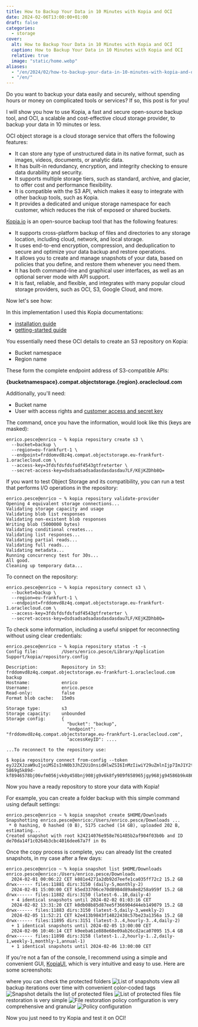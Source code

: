 ```yaml
---
title: How to Backup Your Data in 10 Minutes with Kopia and OCI
date: 2024-02-06T13:00:00+01:00
draft: false
categories:
  - storage
cover:
  alt: How to Backup Your Data in 10 Minutes with Kopia and OCI
  caption: How to Backup Your Data in 10 Minutes with Kopia and OCI
  relative: true
  image: "static/home.webp"
aliases:
  - "/en/2024/02/how-to-backup-your-data-in-10-minutes-with-kopia-and-oci/"
  - "/en/"
---
```


Do you want to backup your data easily and securely, without spending hours or money on complicated tools or services? If so, this post is for you!

I will show you how to use Kopia, a fast and secure open-source backup tool, and OCI, a scalable and cost-effective cloud storage provider, to backup your data in 10 minutes or less.

OCI object storage is a cloud storage service that offers the following features:

- It can store any type of unstructured data in its native format, such as images, videos, documents, or analytic data.
- It has built-in redundancy, encryption, and integrity checking to ensure data durability and security.
- It supports multiple storage tiers, such as standard, archive, and glacier, to offer cost and performance flexibility.
- It is compatible with the S3 API, which makes it easy to integrate with other backup tools, such as Kopia.
- It provides a dedicated and unique storage namespace for each customer, which reduces the risk of exposed or shared buckets.

[Kopia.io](https://kopia.io/) is an open-source backup tool that has the following features:

- It supports cross-platform backup of files and directories to any storage location, including cloud, network, and local storage.
- It uses end-to-end encryption, compression, and deduplication to secure and optimize your data backup and restore operations.
- It allows you to create and manage snapshots of your data, based on policies that you define, and restore them whenever you need them.
- It has both command-line and graphical user interfaces, as well as an optional server mode with API support.
- It is fast, reliable, and flexible, and integrates with many popular cloud storage providers, such as OCI, S3, Google Cloud, and more.

Now let's see how:

In this implementation I used this Kopia documentations:
- [installation guide](https://kopia.io/docs/installation/) 
- [getting-started guide](https://kopia.io/docs/getting-started/)

You essentially need these OCI details to create an S3 repository on Kopia:

- Bucket namespace
- Region name

These form the complete endpoint address of S3-compatible APIs:

**{bucketnamespace}.compat.objectstorage.{region}.oraclecloud.com**

Additionally, you'll need:

- Bucket name
- User with access rights and [customer access and secret key](https://docs.oracle.com/en-us/iaas/Content/Identity/Tasks/managingcredentials.htm#Working2)

The command, once you have the information, would look like this (keys are masked):

```console
enrico.pesce@enrico ~ % kopia repository create s3 \
  --bucket=backup \
  --region=eu-frankfurt-1 \
  --endpoint=frddomvd8z4q.compat.objectstorage.eu-frankfurt-1.oraclecloud.com \
  --access-key=3fdsfdsfdsfsdf4543gtfreterter \
  --secret-access-key=dsdsadsadsadasdasdasdau7LF/KEjKZDhb8Q=
```

If you want to test Object Storage and its compatibility, you can run a test that performs I/O operations in the repository:

```console
enrico.pesce@enrico ~ % kopia repository validate-provider
Opening 4 equivalent storage connections...
Validating storage capacity and usage
Validating blob list responses
Validating non-existent blob responses
Writing blob (5000000 bytes)
Validating conditional creates...
Validating list responses...
Validating partial reads...
Validating full reads...
Validating metadata...
Running concurrency test for 30s...
All good.
Cleaning up temporary data...
```
To connect on the repository:

```console
enrico.pesce@enrico ~ % kopia repository connect s3 \
  --bucket=backup \
  --region=eu-frankfurt-1 \
  --endpoint=frddomvd8z4q.compat.objectstorage.eu-frankfurt-1.oraclecloud.com \
  --access-key=3fdsfdsfdsfsdf4543gtfreterter \
  --secret-access-key=dsdsadsadsadasdasdasdau7LF/KEjKZDhb8Q=
```

To check some information, including a useful snippet for reconnecting without using clear credentials:

```console
enrico.pesce@enrico ~ % kopia repository status -t -s
Config file:         /Users/enrico.pesce/Library/Application Support/kopia/repository.config

Description:         Repository in S3: frddomvd8z4q.compat.objectstorage.eu-frankfurt-1.oraclecloud.com backup
Hostname:            enrico
Username:            enrico.pesce
Read-only:           false
Format blob cache:   15m0s

Storage type:        s3
Storage capacity:    unbounded
Storage config:      {
                       "bucket": "backup",
                       "endpoint": "frddomvd8z4q.compat.objectstorage.eu-frankfurt-1.oraclecloud.com",
                       "accessKeyID": ....

...To reconnect to the repository use:

$ kopia repository connect from-config --token eyJ2ZXJzaW9uIjoiMSIsInN0b3JhZ2UiOnsidHlwZSI6InMzIiwiY29uZmlnIjp7ImJ1Y2tldCI6ImJhY2t1cCIsImVuZHBvaW50IjoiZnJkZG9tdmQ4ejRxLmNvbXBhdC5vYmplY3RzdG9yYWdlLmVdsgfdsgdfsgfdsgo537hn9058jg9v-5869g5k89d-kf8946578bj06vfm056jvk0y458bnj908jg9v6k8fy989f658965jgy968jg94586b9k4869g84y6hgb8j69b8hj69hk8g95687h969bmtiomgufiunfbter
```

Now you have a ready repository to store your data with Kopia!

For example, you can create a folder backup with this simple command using default settings:

```console
enrico.pesce@enrico ~ % kopia snapshot create $HOME/Downloads
Snapshotting enrico.pesce@enrico:/Users/enrico.pesce/Downloads ...
 * 0 hashing, 0 hashed (0 B), 5175 cached (14 GB), uploaded 202 B, estimating...
Created snapshot with root k24214076e958e761485b2af904f03b0b and ID de70da14f1c0264b3cbc4016dee67a7f in 0s
```

Once the copy process is complete, you can already list the created snapshots, in my case after a few days:

```console
enrico.pesce@enrico ~ % kopia snapshot list $HOME/Downloads
enrico.pesce@enrico:/Users/enrico.pesce/Downloads
  2024-02-01 00:06:22 CET k081e4271a2db92d7eefe1ca035ff72c2 15.2 GB drwx------ files:11881 dirs:3150 (daily-5,monthly-2)
  2024-02-01 15:00:00 CET k5ed33706ce70d8984d89a8e8258a959f 15.2 GB drwx------ files:11882 dirs:3150 (latest-6..10,daily-4)
  + 4 identical snapshots until 2024-02-02 01:03:16 CET
  2024-02-02 13:31:20 CET k0db08b85d87ee5f366904d44eb149079 15.2 GB drwx------ files:11883 dirs:3150 (latest-5,daily-3,weekly-2)
  2024-02-05 11:52:21 CET k2e413b9843f14822438c57be23a1356a 15.2 GB drwx------ files:11895 dirs:3151 (latest-3..4,hourly-3..4,daily-2)
  + 1 identical snapshots until 2024-02-05 13:00:00 CET
  2024-02-06 10:46:14 CET k9eeba61e888e68e09ab26cd2aca07095 15.4 GB drwx------ files:11898 dirs:3158 (latest-1..2,hourly-1..2,daily-1,weekly-1,monthly-1,annual-1)
  + 1 identical snapshots until 2024-02-06 13:00:00 CET
```

If you're not a fan of the console, I recommend using a simple and convenient GUI, [KopiaUI](https://github.com/kopia/kopia/releases/tag/v0.15.0), which is very intuitive and easy to use. Here are some screenshots:

where you can check the protected folders
![List of snapshots](static/home.webp "List of snapshots")
view all backup iterations over time with convenient color-coded tags
![Snapshot details](static/snapshots.webp "Snapshot details")
the list of protected files
![List of protected files](static/files.webp "List of files")
file restoration is very simple
![File restoration](static/filesripristino.webp "File restoration")
policy configuration is very comprehensive and granular
![Policy configuration](static/policy.webp "Policy configuration")

Now you just need to try Kopia and test it on OCI!

